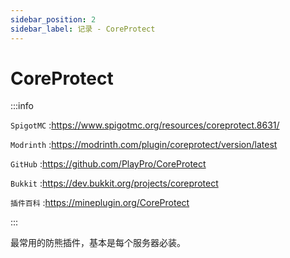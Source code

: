 ```yaml
---
sidebar_position: 2
sidebar_label: 记录 - CoreProtect
---
```


# CoreProtect

:::info

`SpigotMC` :https://www.spigotmc.org/resources/coreprotect.8631/

`Modrinth` :https://modrinth.com/plugin/coreprotect/version/latest

`GitHub` :https://github.com/PlayPro/CoreProtect

`Bukkit` :https://dev.bukkit.org/projects/coreprotect

`插件百科` :https://mineplugin.org/CoreProtect

:::

最常用的防熊插件，基本是每个服务器必装。
